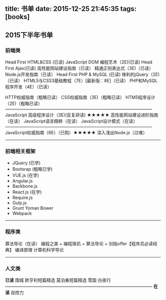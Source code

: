 title: 书单
date: 2015-12-25 21:45:35
tags: [books]
---
## 2015下半年书单

### 前端类
Head First HTML&CSS (已读)
JavaScript DOM 编程艺术（2E)(已读)
Head First Ajax(已读)
高性能网站建设指南（已读）
精通正则表达式（3E)（已读）
Node.js开发指南（已读）
Head First PHP & MySQL (已读)
锋利的jQuery（2E)（已读）
HTML5与CSS3基础教程（7E）[最新版：8E]（已读）
PHP和MySQL程序开发（4E）（已读）

HTTP权威指南（粗略已读）
CSS权威指南（3E)（粗略已读）
HTM5程序设计（2E)（粗略已读）
——————————————————————————————————
JavaScript 高级程序设计（3E)(反复研读) ★★★★★
高性能网站建设进阶指南（在读）
JavaScript语言精粹（在读）
JavaScript设计模式（在读）
——————————————————————————————————
JavaScript权威指南（6E）（已购）★★★★★
深入浅出Node.js（过难）
***
### 前端相关框架
+ JQuery (已学)
+ Bootsrap (粗略已学)
+ VUE.js (在学)
+ Angular.js
+ Backbone.js
+ React.js (在学)
+ Require.js
+ Gulp.js
+ Grunt Yoman Bower
+ Webpack
***
### 程序类
算法导论（在读）
编程之美 + 编程珠玑 + 算法导论 + 剑指offer【程序员必读经典】
编译原理
计算机科学导论

***

### 人文类
**已读**
围城
欧亨利短篇精选
莫泊桑短篇精选
雪国
白夜行
——————————————————————————————————
**在读**
自控力



